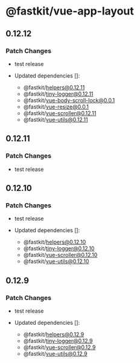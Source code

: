 # @fastkit/vue-app-layout

## 0.12.12

### Patch Changes

- test release

- Updated dependencies []:
  - @fastkit/helpers@0.12.11
  - @fastkit/tiny-logger@0.12.11
  - @fastkit/vue-body-scroll-lock@0.0.1
  - @fastkit/vue-resize@0.0.1
  - @fastkit/vue-scroller@0.12.11
  - @fastkit/vue-utils@0.12.11

## 0.12.11

### Patch Changes

- test release

## 0.12.10

### Patch Changes

- test release

- Updated dependencies []:
  - @fastkit/helpers@0.12.10
  - @fastkit/tiny-logger@0.12.10
  - @fastkit/vue-scroller@0.12.10
  - @fastkit/vue-utils@0.12.10

## 0.12.9

### Patch Changes

- test release

- Updated dependencies []:
  - @fastkit/helpers@0.12.9
  - @fastkit/tiny-logger@0.12.9
  - @fastkit/vue-scroller@0.12.9
  - @fastkit/vue-utils@0.12.9
